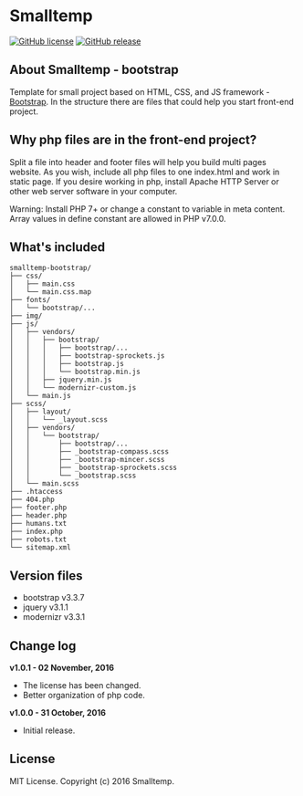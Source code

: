 # Smalltemp

[![GitHub license](https://img.shields.io/badge/license-MIT-blue.svg)](https://raw.githubusercontent.com/mors84/smalltemp-bourbon/master/LICENSE)
[![GitHub release](https://img.shields.io/badge/release-v.1.0.0-brightgreen.svg)](https://github.com/mors84/smalltemp-bourbon/releases)


## About Smalltemp - bootstrap

Template for small project based on HTML, CSS, and JS framework - [Bootstrap](https://github.com/twbs/bootstrap). In the structure there are files that could help you start front-end project.


## Why php files are in the front-end project?

Split a file into header and footer files will help you build multi pages website. As you wish, include all php files to one index.html and work in static page. If you desire working in php, install Apache HTTP Server or other web server software in your computer.

Warning: Install PHP 7+ or change a constant to variable in meta content. Array values in define constant are allowed in PHP v7.0.0.

## What's included

```
smalltemp-bootstrap/
├── css/
│   ├── main.css
│   └── main.css.map
├── fonts/
│   └── bootstrap/...
├── img/
├── js/
│   ├── vendors/
│   │   ├── bootstrap/
│   │   │   ├── bootstrap/...
│   │   │   ├── bootstrap-sprockets.js
│   │   │   ├── bootstrap.js
│   │   │   └── bootstrap.min.js
│   │   ├── jquery.min.js
│   │   └── modernizr-custom.js
│   └── main.js
├── scss/
│   ├── layout/
│   │   └── _layout.scss
│   ├── vendors/
│   │   └── bootstrap/
│   │       ├── bootstrap/...
│   │       ├── _bootstrap-compass.scss
│   │       ├── _bootstrap-mincer.scss
│   │       ├── _bootstrap-sprockets.scss
│   │       └── _bootstrap.scss
│   └── main.scss
├── .htaccess
├── 404.php
├── footer.php
├── header.php
├── humans.txt
├── index.php
├── robots.txt
└── sitemap.xml

```


## Version files

* bootstrap v3.3.7
* jquery v3.1.1
* modernizr v3.3.1


## Change log

**v1.0.1 - 02 November, 2016**
* The license has been changed.
* Better organization of php code.

**v1.0.0 - 31 October, 2016**
* Initial release.


## License

MIT License. Copyright (c) 2016 Smalltemp.
